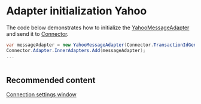 # Adapter initialization Yahoo

The code below demonstrates how to initialize the [YahooMessageAdapter](xref:StockSharp.Yahoo.YahooMessageAdapter) and send it to [Connector](xref:StockSharp.Algo.Connector).

```cs
var messageAdapter = new YahooMessageAdapter(Connector.TransactionIdGenerator);
Connector.Adapter.InnerAdapters.Add(messageAdapter);
...	
							
```

## Recommended content

[Connection settings window](../../../graphical_user_interface/connection_settings_window.md)
